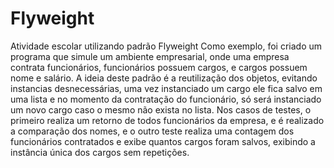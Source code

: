 # Flyweight
Atividade escolar utilizando padrão Flyweight
Como exemplo, foi criado um programa que simule um ambiente empresarial, onde uma empresa contrata funcionários, funcionários possuem cargos, e cargos possuem nome e salário.
A ideia deste padrão é a reutilização dos objetos, evitando instancias desnecessárias, uma vez instanciado um cargo ele fica salvo em uma lista e no momento da contratação do funcionário, só será instanciado um novo cargo caso o mesmo não exista no lista.
Nos casos de testes, o primeiro realiza um retorno de todos funcionários da empresa, e é realizado a comparação dos nomes, e  o outro teste realiza uma contagem dos funcionários contratados e exibe quantos cargos foram salvos, exibindo a instância única dos cargos sem repetições.
